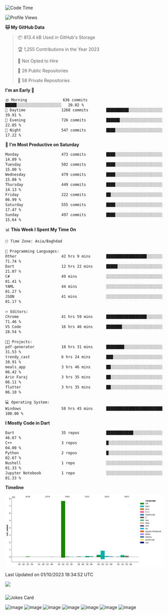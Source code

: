 <!--START_SECTION:waka-->
![Code Time](http://img.shields.io/badge/Code%20Time-81%20hrs%2033%20mins-blue)

![Profile Views](http://img.shields.io/badge/Profile%20Views-0-blue)

**🐱 My GitHub Data** 

> 📦 813.4 kB Used in GitHub's Storage 
 > 
> 🏆 1,255 Contributions in the Year 2023
 > 
> 🚫 Not Opted to Hire
 > 
> 📜 26 Public Repositories 
 > 
> 🔑 58 Private Repositories 
 > 
**I'm an Early 🐤** 

```text
🌞 Morning                636 commits         █████░░░░░░░░░░░░░░░░░░░░   20.02 % 
🌆 Daytime                1268 commits        ██████████░░░░░░░░░░░░░░░   39.91 % 
🌃 Evening                726 commits         ██████░░░░░░░░░░░░░░░░░░░   22.85 % 
🌙 Night                  547 commits         ████░░░░░░░░░░░░░░░░░░░░░   17.22 % 
```
📅 **I'm Most Productive on Saturday** 

```text
Monday                   473 commits         ████░░░░░░░░░░░░░░░░░░░░░   14.89 % 
Tuesday                  502 commits         ████░░░░░░░░░░░░░░░░░░░░░   15.80 % 
Wednesday                479 commits         ████░░░░░░░░░░░░░░░░░░░░░   15.08 % 
Thursday                 449 commits         ████░░░░░░░░░░░░░░░░░░░░░   14.13 % 
Friday                   222 commits         ██░░░░░░░░░░░░░░░░░░░░░░░   06.99 % 
Saturday                 555 commits         ████░░░░░░░░░░░░░░░░░░░░░   17.47 % 
Sunday                   497 commits         ████░░░░░░░░░░░░░░░░░░░░░   15.64 % 
```


📊 **This Week I Spent My Time On** 

```text
🕑︎ Time Zone: Asia/Baghdad

💬 Programming Languages: 
Other                    42 hrs 9 mins       ██████████████████░░░░░░░   71.74 % 
Dart                     12 hrs 22 mins      █████░░░░░░░░░░░░░░░░░░░░   21.07 % 
C#                       49 mins             ░░░░░░░░░░░░░░░░░░░░░░░░░   01.41 % 
YAML                     44 mins             ░░░░░░░░░░░░░░░░░░░░░░░░░   01.27 % 
JSON                     41 mins             ░░░░░░░░░░░░░░░░░░░░░░░░░   01.17 % 

🔥 Editors: 
Chrome                   41 hrs 59 mins      ██████████████████░░░░░░░   71.46 % 
VS Code                  16 hrs 46 mins      ███████░░░░░░░░░░░░░░░░░░   28.54 % 

🐱‍💻 Projects: 
pdf-generator            18 hrs 31 mins      ████████░░░░░░░░░░░░░░░░░   31.53 % 
trendy_cast              6 hrs 24 mins       ███░░░░░░░░░░░░░░░░░░░░░░   10.91 % 
meals_app                3 hrs 46 mins       ██░░░░░░░░░░░░░░░░░░░░░░░   06.42 % 
Arin Faraj               3 hrs 35 mins       ██░░░░░░░░░░░░░░░░░░░░░░░   06.11 % 
flutter                  3 hrs 35 mins       ██░░░░░░░░░░░░░░░░░░░░░░░   06.10 % 

💻 Operating System: 
Windows                  58 hrs 45 mins      █████████████████████████   100.00 % 
```

**I Mostly Code in Dart** 

```text
Dart                     35 repos            ████████████░░░░░░░░░░░░░   46.67 % 
C++                      3 repos             █░░░░░░░░░░░░░░░░░░░░░░░░   04.00 % 
Python                   2 repos             █░░░░░░░░░░░░░░░░░░░░░░░░   02.67 % 
Nushell                  1 repo              ░░░░░░░░░░░░░░░░░░░░░░░░░   01.33 % 
Jupyter Notebook         1 repo              ░░░░░░░░░░░░░░░░░░░░░░░░░   01.33 % 
```



**Timeline**

![Lines of Code chart](https://raw.githubusercontent.com/ArinFaraj/ArinFaraj/main/assets/bar_graph.png)


 Last Updated on 01/10/2023 18:34:52 UTC
<!--END_SECTION:waka-->
[![](https://visitcount.itsvg.in/api?id=arinfaraj&label=Profile%20Views&pretty=false)](https://visitcount.itsvg.in)

###
![Jokes Card](https://readme-jokes.vercel.app/api?theme=blueberry&bgColor=%23172F45)

![image](https://img.shields.io/badge/Flutter-02569B?style=for-the-badge&logo=flutter&logoColor=white)
![image](https://img.shields.io/badge/blender-%23F5792A.svg?style=for-the-badge&logo=blender&logoColor=white)
![image](https://img.shields.io/badge/Unity-100000?style=for-the-badge&logo=unity&logoColor=white)
![image](https://img.shields.io/badge/.NET-512BD4?style=for-the-badge&logo=dotnet&logoColor=white)
![image](https://img.shields.io/badge/Rust-black?style=for-the-badge&logo=rust&logoColor=#E57324)
![image](https://img.shields.io/badge/Terraform-7B42BC?style=for-the-badge&logo=terraform&logoColor=white)
![image](https://img.shields.io/badge/kubernetes-326ce5.svg?&style=for-the-badge&logo=kubernetes&logoColor=white)
<!--
**ArinFaraj/ArinFaraj** is a ✨ _special_ ✨ repository because its `README.md` (this file) appears on your GitHub profile.

Here are some ideas to get you started:

- 🔭 I’m currently working on ...
- 🌱 I’m currently learning ...
- 👯 I’m looking to collaborate on ...
- 🤔 I’m looking for help with ...
- 💬 Ask me about ...
- 📫 How to reach me: ...
- 😄 Pronouns: ...
- ⚡ Fun fact: ...
-->
